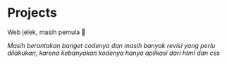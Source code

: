 # Projects
Web jelek, masih pemula 🙏

*Masih berantakan banget codenya dan masih banyak revisi yang perlu dilakukan, karena kebanyakan kodenya hanya aplikasi dari html dan css*
